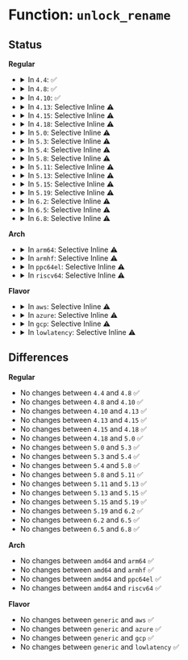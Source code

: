 # Function: <code>unlock_rename</code>

## Status
<b>Regular</b>
<ul>
<li>
<details>
<summary>In <code>4.4</code>: ✅</summary>

```c
void unlock_rename(struct dentry *p1, struct dentry *p2);
```

**Collision:** Unique Global

**Inline:** No

**Transformation:** False

**Instances:**

```
In fs/namei.c (ffffffff812166a0)
Location: fs/namei.c:2640
Inline: False
Direct callers:
  - fs/namei.c:SyS_renameat
  - fs/namei.c:SyS_rename
  - fs/ecryptfs/inode.c:ecryptfs_rename
  - fs/debugfs/inode.c:debugfs_rename
  - fs/debugfs/inode.c:debugfs_rename
```
**Symbols:**

```
ffffffff812166a0-ffffffff812166f1: unlock_rename (STB_GLOBAL)
```
</details>
</li>
<li>
<details>
<summary>In <code>4.8</code>: ✅</summary>

```c
void unlock_rename(struct dentry *p1, struct dentry *p2);
```

**Collision:** Unique Global

**Inline:** No

**Transformation:** False

**Instances:**

```
In fs/namei.c (ffffffff8123d870)
Location: fs/namei.c:2861
Inline: False
Direct callers:
  - fs/namei.c:SyS_rename
  - fs/namei.c:SyS_renameat
  - fs/ecryptfs/inode.c:ecryptfs_rename
  - fs/debugfs/inode.c:debugfs_rename
  - fs/debugfs/inode.c:debugfs_rename
```
**Symbols:**

```
ffffffff8123d870-ffffffff8123d8bd: unlock_rename (STB_GLOBAL)
```
</details>
</li>
<li>
<details>
<summary>In <code>4.10</code>: ✅</summary>

```c
void unlock_rename(struct dentry *p1, struct dentry *p2);
```

**Collision:** Unique Global

**Inline:** No

**Transformation:** False

**Instances:**

```
In fs/namei.c (ffffffff81250610)
Location: fs/namei.c:2825
Inline: False
Direct callers:
  - fs/namei.c:SyS_rename
  - fs/namei.c:SyS_renameat
  - fs/ecryptfs/inode.c:ecryptfs_rename
  - fs/debugfs/inode.c:debugfs_rename
  - fs/debugfs/inode.c:debugfs_rename
```
**Symbols:**

```
ffffffff81250610-ffffffff8125065d: unlock_rename (STB_GLOBAL)
```
</details>
</li>
<li>
<details>
<summary>In <code>4.13</code>: Selective Inline ⚠️</summary>

```c
void unlock_rename(struct dentry *p1, struct dentry *p2);
```

**Collision:** Unique Global

**Inline:** Selective

**Transformation:** False

**Instances:**

```
In fs/namei.c (ffffffff8125d990)
Location: fs/namei.c:2870
Inline: True
Direct callers:
  - fs/namei.c:SyS_rename
  - fs/namei.c:SyS_renameat
  - fs/ecryptfs/inode.c:ecryptfs_rename
  - fs/debugfs/inode.c:debugfs_rename
  - fs/debugfs/inode.c:debugfs_rename
```
**Symbols:**

```
ffffffff8125d990-ffffffff8125d9dd: unlock_rename (STB_GLOBAL)
```
</details>
</li>
<li>
<details>
<summary>In <code>4.15</code>: Selective Inline ⚠️</summary>

```c
void unlock_rename(struct dentry *p1, struct dentry *p2);
```

**Collision:** Unique Global

**Inline:** Selective

**Transformation:** False

**Instances:**

```
In fs/namei.c (ffffffff8127fd10)
Location: fs/namei.c:2868
Inline: True
Direct callers:
  - fs/namei.c:SyS_rename
  - fs/namei.c:SyS_renameat
  - fs/ecryptfs/inode.c:ecryptfs_rename
  - fs/debugfs/inode.c:debugfs_rename
  - fs/debugfs/inode.c:debugfs_rename
```
**Symbols:**

```
ffffffff8127fd10-ffffffff8127fd5d: unlock_rename (STB_GLOBAL)
```
</details>
</li>
<li>
<details>
<summary>In <code>4.18</code>: Selective Inline ⚠️</summary>

```c
void unlock_rename(struct dentry *p1, struct dentry *p2);
```

**Collision:** Unique Global

**Inline:** Selective

**Transformation:** False

**Instances:**

```
In fs/namei.c (ffffffff812a5f90)
Location: fs/namei.c:2869
Inline: True
Direct callers:
  - fs/namei.c:do_renameat2
  - fs/ecryptfs/inode.c:ecryptfs_rename
  - fs/debugfs/inode.c:debugfs_rename
  - fs/debugfs/inode.c:debugfs_rename
```
**Symbols:**

```
ffffffff812a5f90-ffffffff812a5fdd: unlock_rename (STB_GLOBAL)
```
</details>
</li>
<li>
<details>
<summary>In <code>5.0</code>: Selective Inline ⚠️</summary>

```c
void unlock_rename(struct dentry *p1, struct dentry *p2);
```

**Collision:** Unique Global

**Inline:** Selective

**Transformation:** False

**Instances:**

```
In fs/namei.c (ffffffff812bb100)
Location: fs/namei.c:2888
Inline: True
Direct callers:
  - fs/namei.c:do_renameat2
  - fs/ecryptfs/inode.c:ecryptfs_rename
```
**Symbols:**

```
ffffffff812bb100-ffffffff812bb14d: unlock_rename (STB_GLOBAL)
```
</details>
</li>
<li>
<details>
<summary>In <code>5.3</code>: Selective Inline ⚠️</summary>

```c
void unlock_rename(struct dentry *p1, struct dentry *p2);
```

**Collision:** Unique Global

**Inline:** Selective

**Transformation:** False

**Instances:**

```
In fs/namei.c (ffffffff812d7f10)
Location: fs/namei.c:2886
Inline: True
Direct callers:
  - fs/namei.c:do_renameat2
  - fs/ecryptfs/inode.c:ecryptfs_rename
```
**Symbols:**

```
ffffffff812d7f10-ffffffff812d7f5d: unlock_rename (STB_GLOBAL)
```
</details>
</li>
<li>
<details>
<summary>In <code>5.4</code>: Selective Inline ⚠️</summary>

```c
void unlock_rename(struct dentry *p1, struct dentry *p2);
```

**Collision:** Unique Global

**Inline:** Selective

**Transformation:** False

**Instances:**

```
In fs/namei.c (ffffffff812e9a80)
Location: fs/namei.c:2879
Inline: True
Direct callers:
  - fs/namei.c:do_renameat2
  - fs/ecryptfs/inode.c:ecryptfs_rename
```
**Symbols:**

```
ffffffff812e9a80-ffffffff812e9acd: unlock_rename (STB_GLOBAL)
```
</details>
</li>
<li>
<details>
<summary>In <code>5.8</code>: Selective Inline ⚠️</summary>

```c
void unlock_rename(struct dentry *p1, struct dentry *p2);
```

**Collision:** Unique Global

**Inline:** Selective

**Transformation:** False

**Instances:**

```
In fs/namei.c (ffffffff81327eeb)
Location: fs/namei.c:2781
Inline: True
Inline callers:
  - fs/namei.c:do_renameat2
  - fs/namei.c:do_renameat2
Direct callers:
  - fs/ecryptfs/inode.c:ecryptfs_rename
```
**Symbols:**

```
ffffffff813219f0-ffffffff81321a3d: unlock_rename (STB_GLOBAL)
```
</details>
</li>
<li>
<details>
<summary>In <code>5.11</code>: Selective Inline ⚠️</summary>

```c
void unlock_rename(struct dentry *p1, struct dentry *p2);
```

**Collision:** Unique Global

**Inline:** Selective

**Transformation:** False

**Instances:**

```
In fs/namei.c (ffffffff81334a16)
Location: fs/namei.c:2779
Inline: True
Inline callers:
  - fs/namei.c:do_renameat2
  - fs/namei.c:do_renameat2
Direct callers:
  - fs/ecryptfs/inode.c:ecryptfs_rename
  - security/selinux/selinuxfs.c:sel_make_policy_nodes
  - security/selinux/selinuxfs.c:sel_make_policy_nodes
```
**Symbols:**

```
ffffffff8132cf90-ffffffff8132cfdd: unlock_rename (STB_GLOBAL)
```
</details>
</li>
<li>
<details>
<summary>In <code>5.13</code>: Selective Inline ⚠️</summary>

```c
void unlock_rename(struct dentry *p1, struct dentry *p2);
```

**Collision:** Unique Global

**Inline:** Selective

**Transformation:** False

**Instances:**

```
In fs/namei.c (ffffffff8133aba3)
Location: fs/namei.c:2872
Inline: True
Inline callers:
  - fs/namei.c:do_renameat2
  - fs/namei.c:do_renameat2
Direct callers:
  - fs/ecryptfs/inode.c:ecryptfs_rename
  - security/selinux/selinuxfs.c:sel_make_policy_nodes
  - security/selinux/selinuxfs.c:sel_make_policy_nodes
```
**Symbols:**

```
ffffffff81332bd0-ffffffff81332c1d: unlock_rename (STB_GLOBAL)
```
</details>
</li>
<li>
<details>
<summary>In <code>5.15</code>: Selective Inline ⚠️</summary>

```c
void unlock_rename(struct dentry *p1, struct dentry *p2);
```

**Collision:** Unique Global

**Inline:** Selective

**Transformation:** False

**Instances:**

```
In fs/namei.c (ffffffff8138873d)
Location: fs/namei.c:2941
Inline: True
Inline callers:
  - fs/namei.c:do_renameat2
  - fs/namei.c:do_renameat2
Direct callers:
  - fs/ecryptfs/inode.c:ecryptfs_rename
  - security/selinux/selinuxfs.c:sel_make_policy_nodes
  - security/selinux/selinuxfs.c:sel_make_policy_nodes
```
**Symbols:**

```
ffffffff81380360-ffffffff813803ad: unlock_rename (STB_GLOBAL)
```
</details>
</li>
<li>
<details>
<summary>In <code>5.19</code>: Selective Inline ⚠️</summary>

```c
void unlock_rename(struct dentry *p1, struct dentry *p2);
```

**Collision:** Unique Global

**Inline:** Selective

**Transformation:** False

**Instances:**

```
In fs/namei.c (ffffffff8140973a)
Location: fs/namei.c:3037
Inline: True
Inline callers:
  - fs/namei.c:do_renameat2
  - fs/namei.c:do_renameat2
Direct callers:
  - fs/ecryptfs/inode.c:ecryptfs_rename
  - fs/debugfs/inode.c:debugfs_rename
  - fs/debugfs/inode.c:debugfs_rename
  - fs/debugfs/inode.c:debugfs_rename
  - security/selinux/selinuxfs.c:sel_make_policy_nodes
  - security/selinux/selinuxfs.c:sel_make_policy_nodes
```
**Symbols:**

```
ffffffff814002c0-ffffffff81400317: unlock_rename (STB_GLOBAL)
```
</details>
</li>
<li>
<details>
<summary>In <code>6.2</code>: Selective Inline ⚠️</summary>

```c
void unlock_rename(struct dentry *p1, struct dentry *p2);
```

**Collision:** Unique Global

**Inline:** Selective

**Transformation:** False

**Instances:**

```
In fs/namei.c (ffffffff81493dea)
Location: fs/namei.c:3016
Inline: True
Inline callers:
  - fs/namei.c:do_renameat2
  - fs/namei.c:do_renameat2
Direct callers:
  - fs/ecryptfs/inode.c:ecryptfs_rename
  - fs/debugfs/inode.c:debugfs_rename
  - fs/debugfs/inode.c:debugfs_rename
  - fs/debugfs/inode.c:debugfs_rename
  - security/selinux/selinuxfs.c:sel_make_policy_nodes
  - security/selinux/selinuxfs.c:sel_make_policy_nodes
```
**Symbols:**

```
ffffffff8148a330-ffffffff8148a387: unlock_rename (STB_GLOBAL)
```
</details>
</li>
<li>
<details>
<summary>In <code>6.5</code>: Selective Inline ⚠️</summary>

```c
void unlock_rename(struct dentry *p1, struct dentry *p2);
```

**Collision:** Unique Global

**Inline:** Selective

**Transformation:** False

**Instances:**

```
In fs/namei.c (ffffffff814c8e58)
Location: fs/namei.c:3093
Inline: True
Inline callers:
  - fs/namei.c:do_renameat2
  - fs/namei.c:do_renameat2
Direct callers:
  - fs/ecryptfs/inode.c:ecryptfs_rename
  - fs/debugfs/inode.c:debugfs_rename
  - fs/debugfs/inode.c:debugfs_rename
  - fs/debugfs/inode.c:debugfs_rename
  - fs/debugfs/inode.c:debugfs_rename
  - security/selinux/selinuxfs.c:sel_make_policy_nodes
  - security/selinux/selinuxfs.c:sel_make_policy_nodes
```
**Symbols:**

```
ffffffff814bf890-ffffffff814bf8e7: unlock_rename (STB_GLOBAL)
```
</details>
</li>
<li>
<details>
<summary>In <code>6.8</code>: Selective Inline ⚠️</summary>

```c
void unlock_rename(struct dentry *p1, struct dentry *p2);
```

**Collision:** Unique Global

**Inline:** Selective

**Transformation:** False

**Instances:**

```
In fs/namei.c (ffffffff814fb717)
Location: fs/namei.c:3120
Inline: True
Inline callers:
  - fs/namei.c:do_renameat2
  - fs/namei.c:do_renameat2
Direct callers:
  - fs/ecryptfs/inode.c:ecryptfs_rename
  - fs/debugfs/inode.c:debugfs_rename
  - fs/debugfs/inode.c:debugfs_rename
  - fs/debugfs/inode.c:debugfs_rename
  - fs/debugfs/inode.c:debugfs_rename
  - security/selinux/selinuxfs.c:sel_make_policy_nodes
```
**Symbols:**

```
ffffffff814f1d80-ffffffff814f1dd7: unlock_rename (STB_GLOBAL)
```
</details>
</li>
</ul>
<b>Arch</b>
<ul>
<li>
<details>
<summary>In <code>arm64</code>: Selective Inline ⚠️</summary>

```c
void unlock_rename(struct dentry *p1, struct dentry *p2);
```

**Collision:** Unique Global

**Inline:** Selective

**Transformation:** False

**Instances:**

```
In fs/namei.c (ffff800010392fb8)
Location: fs/namei.c:2879
Inline: True
Direct callers:
  - fs/namei.c:do_renameat2
  - fs/ecryptfs/inode.c:ecryptfs_rename
```
**Symbols:**

```
ffff800010392fb8-ffff80001039300c: unlock_rename (STB_GLOBAL)
```
</details>
</li>
<li>
<details>
<summary>In <code>armhf</code>: Selective Inline ⚠️</summary>

```c
void unlock_rename(struct dentry *p1, struct dentry *p2);
```

**Collision:** Unique Global

**Inline:** Selective

**Transformation:** False

**Instances:**

```
In fs/namei.c (c057a200)
Location: fs/namei.c:2879
Inline: True
Direct callers:
  - fs/namei.c:do_renameat2
  - fs/ecryptfs/inode.c:ecryptfs_rename
```
**Symbols:**

```
c057a200-c057a24c: unlock_rename (STB_GLOBAL)
```
</details>
</li>
<li>
<details>
<summary>In <code>ppc64el</code>: Selective Inline ⚠️</summary>

```c
void unlock_rename(struct dentry *p1, struct dentry *p2);
```

**Collision:** Unique Global

**Inline:** Selective

**Transformation:** False

**Instances:**

```
In fs/namei.c (c00000000048c4a0)
Location: fs/namei.c:2879
Inline: True
Direct callers:
  - fs/namei.c:do_renameat2
  - fs/ecryptfs/inode.c:ecryptfs_rename
```
**Symbols:**

```
c00000000048c4a0-c00000000048c51c: unlock_rename (STB_GLOBAL)
```
</details>
</li>
<li>
<details>
<summary>In <code>riscv64</code>: Selective Inline ⚠️</summary>

```c
void unlock_rename(struct dentry *p1, struct dentry *p2);
```

**Collision:** Unique Global

**Inline:** Selective

**Transformation:** False

**Instances:**

```
In fs/namei.c (ffffffe00026203c)
Location: fs/namei.c:2879
Inline: True
Direct callers:
  - fs/namei.c:do_renameat2
  - fs/ecryptfs/inode.c:ecryptfs_rename
```
**Symbols:**

```
ffffffe00026203c-ffffffe000262092: unlock_rename (STB_GLOBAL)
```
</details>
</li>
</ul>
<b>Flavor</b>
<ul>
<li>
<details>
<summary>In <code>aws</code>: Selective Inline ⚠️</summary>

```c
void unlock_rename(struct dentry *p1, struct dentry *p2);
```

**Collision:** Unique Global

**Inline:** Selective

**Transformation:** False

**Instances:**

```
In fs/namei.c (ffffffff812e2060)
Location: fs/namei.c:2879
Inline: True
Direct callers:
  - fs/namei.c:do_renameat2
  - fs/ecryptfs/inode.c:ecryptfs_rename
```
**Symbols:**

```
ffffffff812e2060-ffffffff812e20ad: unlock_rename (STB_GLOBAL)
```
</details>
</li>
<li>
<details>
<summary>In <code>azure</code>: Selective Inline ⚠️</summary>

```c
void unlock_rename(struct dentry *p1, struct dentry *p2);
```

**Collision:** Unique Global

**Inline:** Selective

**Transformation:** False

**Instances:**

```
In fs/namei.c (ffffffff812d2ca0)
Location: fs/namei.c:2879
Inline: True
Direct callers:
  - fs/namei.c:do_renameat2
  - fs/ecryptfs/inode.c:ecryptfs_rename
```
**Symbols:**

```
ffffffff812d2ca0-ffffffff812d2ced: unlock_rename (STB_GLOBAL)
```
</details>
</li>
<li>
<details>
<summary>In <code>gcp</code>: Selective Inline ⚠️</summary>

```c
void unlock_rename(struct dentry *p1, struct dentry *p2);
```

**Collision:** Unique Global

**Inline:** Selective

**Transformation:** False

**Instances:**

```
In fs/namei.c (ffffffff812dfe70)
Location: fs/namei.c:2879
Inline: True
Direct callers:
  - fs/namei.c:do_renameat2
  - fs/ecryptfs/inode.c:ecryptfs_rename
```
**Symbols:**

```
ffffffff812dfe70-ffffffff812dfebd: unlock_rename (STB_GLOBAL)
```
</details>
</li>
<li>
<details>
<summary>In <code>lowlatency</code>: Selective Inline ⚠️</summary>

```c
void unlock_rename(struct dentry *p1, struct dentry *p2);
```

**Collision:** Unique Global

**Inline:** Selective

**Transformation:** False

**Instances:**

```
In fs/namei.c (ffffffff812f1530)
Location: fs/namei.c:2879
Inline: True
Direct callers:
  - fs/namei.c:do_renameat2
  - fs/ecryptfs/inode.c:ecryptfs_rename
```
**Symbols:**

```
ffffffff812f1530-ffffffff812f157d: unlock_rename (STB_GLOBAL)
```
</details>
</li>
</ul>

## Differences
<b>Regular</b>
<ul>
<li>
No changes between <code>4.4</code> and <code>4.8</code> ✅
</li>
<li>
No changes between <code>4.8</code> and <code>4.10</code> ✅
</li>
<li>
No changes between <code>4.10</code> and <code>4.13</code> ✅
</li>
<li>
No changes between <code>4.13</code> and <code>4.15</code> ✅
</li>
<li>
No changes between <code>4.15</code> and <code>4.18</code> ✅
</li>
<li>
No changes between <code>4.18</code> and <code>5.0</code> ✅
</li>
<li>
No changes between <code>5.0</code> and <code>5.3</code> ✅
</li>
<li>
No changes between <code>5.3</code> and <code>5.4</code> ✅
</li>
<li>
No changes between <code>5.4</code> and <code>5.8</code> ✅
</li>
<li>
No changes between <code>5.8</code> and <code>5.11</code> ✅
</li>
<li>
No changes between <code>5.11</code> and <code>5.13</code> ✅
</li>
<li>
No changes between <code>5.13</code> and <code>5.15</code> ✅
</li>
<li>
No changes between <code>5.15</code> and <code>5.19</code> ✅
</li>
<li>
No changes between <code>5.19</code> and <code>6.2</code> ✅
</li>
<li>
No changes between <code>6.2</code> and <code>6.5</code> ✅
</li>
<li>
No changes between <code>6.5</code> and <code>6.8</code> ✅
</li>
</ul>
<b>Arch</b>
<ul>
<li>
No changes between <code>amd64</code> and <code>arm64</code> ✅
</li>
<li>
No changes between <code>amd64</code> and <code>armhf</code> ✅
</li>
<li>
No changes between <code>amd64</code> and <code>ppc64el</code> ✅
</li>
<li>
No changes between <code>amd64</code> and <code>riscv64</code> ✅
</li>
</ul>
<b>Flavor</b>
<ul>
<li>
No changes between <code>generic</code> and <code>aws</code> ✅
</li>
<li>
No changes between <code>generic</code> and <code>azure</code> ✅
</li>
<li>
No changes between <code>generic</code> and <code>gcp</code> ✅
</li>
<li>
No changes between <code>generic</code> and <code>lowlatency</code> ✅
</li>
</ul>
